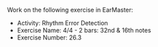 Work on the following exercise in EarMaster:
- Activity: Rhythm Error Detection
- Exercise Name: 4/4 - 2 bars: 32nd & 16th notes
- Exercise Number: 26.3
